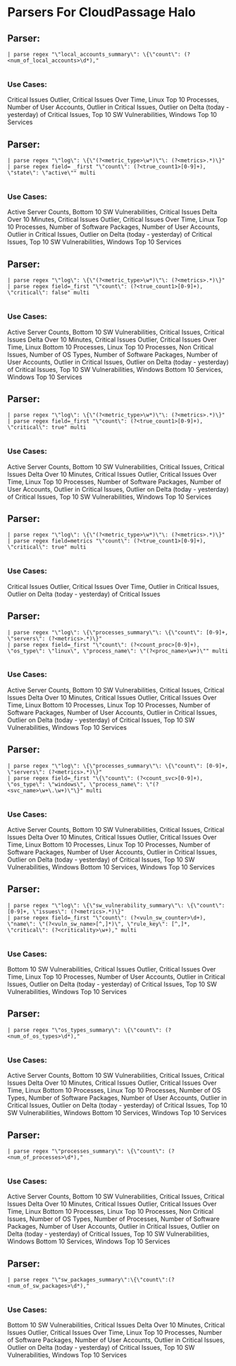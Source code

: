 # Parsers For CloudPassage Halo

## Parser:
```
| parse regex "\"local_accounts_summary\": \{\"count\": (?<num_of_local_accounts>\d*),"
 
```
### Use Cases:
Critical Issues Outlier, Critical Issues Over Time, Linux Top 10 Processes, Number of User Accounts, Outlier in Critical Issues, Outlier on Delta (today - yesterday) of Critical Issues, Top 10 SW Vulnerabilities, Windows Top 10 Services



## Parser:
```
| parse regex "\"log\": \{\"(?<metric_type>\w*)\"\: (?<metrics>.*)\}"
| parse regex field= _first "\"count\": (?<true_count1>[0-9]+), \"state\": \"active\"" multi
 
```
### Use Cases:
Active Server Counts, Bottom 10 SW Vulnerabilities, Critical Issues Delta Over 10 Minutes, Critical Issues Outlier, Critical Issues Over Time, Linux Top 10 Processes, Number of Software Packages, Number of User Accounts, Outlier in Critical Issues, Outlier on Delta (today - yesterday) of Critical Issues, Top 10 SW Vulnerabilities, Windows Top 10 Services



## Parser:
```
| parse regex "\"log\": \{\"(?<metric_type>\w*)\"\: (?<metrics>.*)\}"
| parse regex field=_first "\"count\": (?<true_count1>[0-9]+), \"critical\": false" multi
 
```
### Use Cases:
Active Server Counts, Bottom 10 SW Vulnerabilities, Critical Issues, Critical Issues Delta Over 10 Minutes, Critical Issues Outlier, Critical Issues Over Time, Linux Bottom 10 Processes, Linux Top 10 Processes, Non Critical Issues, Number of OS Types, Number of Software Packages, Number of User Accounts, Outlier in Critical Issues, Outlier on Delta (today - yesterday) of Critical Issues, Top 10 SW Vulnerabilities, Windows Bottom 10 Services, Windows Top 10 Services



## Parser:
```
| parse regex "\"log\": \{\"(?<metric_type>\w*)\"\: (?<metrics>.*)\}"
| parse regex field=_first "\"count\": (?<true_count1>[0-9]+), \"critical\": true" multi
 
```
### Use Cases:
Active Server Counts, Bottom 10 SW Vulnerabilities, Critical Issues, Critical Issues Delta Over 10 Minutes, Critical Issues Outlier, Critical Issues Over Time, Linux Top 10 Processes, Number of Software Packages, Number of User Accounts, Outlier in Critical Issues, Outlier on Delta (today - yesterday) of Critical Issues, Top 10 SW Vulnerabilities, Windows Top 10 Services



## Parser:
```
| parse regex "\"log\": \{\"(?<metric_type>\w*)\"\: (?<metrics>.*)\}"
| parse regex field=metrics "\"count\": (?<true_count1>[0-9]+), \"critical\": true" multi
 
```
### Use Cases:
Critical Issues Outlier, Critical Issues Over Time, Outlier in Critical Issues, Outlier on Delta (today - yesterday) of Critical Issues



## Parser:
```
| parse regex "\"log\": \{\"processes_summary\"\: \{\"count\": [0-9]+, \"servers\": (?<metrics>.*)\}"
| parse regex field=_first "\"count\": (?<count_proc>[0-9]+), \"os_type\": \"linux\", \"process_name\": \"(?<proc_name>\w+)\"" multi
 
```
### Use Cases:
Active Server Counts, Bottom 10 SW Vulnerabilities, Critical Issues, Critical Issues Delta Over 10 Minutes, Critical Issues Outlier, Critical Issues Over Time, Linux Bottom 10 Processes, Linux Top 10 Processes, Number of Software Packages, Number of User Accounts, Outlier in Critical Issues, Outlier on Delta (today - yesterday) of Critical Issues, Top 10 SW Vulnerabilities, Windows Top 10 Services



## Parser:
```
| parse regex "\"log\": \{\"processes_summary\"\: \{\"count\": [0-9]+, \"servers\": (?<metrics>.*)\}"
| parse regex field=_first "\{\"count\": (?<count_svc>[0-9]+), \"os_type\": \"windows\", \"process_name\": \"(?<svc_name>\w+\.\w+)\"\}" multi
 
```
### Use Cases:
Active Server Counts, Bottom 10 SW Vulnerabilities, Critical Issues, Critical Issues Delta Over 10 Minutes, Critical Issues Outlier, Critical Issues Over Time, Linux Bottom 10 Processes, Linux Top 10 Processes, Number of Software Packages, Number of User Accounts, Outlier in Critical Issues, Outlier on Delta (today - yesterday) of Critical Issues, Top 10 SW Vulnerabilities, Windows Bottom 10 Services, Windows Top 10 Services



## Parser:
```
| parse regex "\"log\": \{\"sw_vulnerability_summary\"\: \{\"count\": [0-9]+, \"issues\": (?<metrics>.*)\}"
| parse regex field=_first "\"count\": (?<vuln_sw_counter>\d+), \"name\": \"(?<vuln_sw_name>[^,]*)\", \"rule_key\": [^,]*, \"critical\": (?<criticality>\w+)," multi
 
```
### Use Cases:
Bottom 10 SW Vulnerabilities, Critical Issues Outlier, Critical Issues Over Time, Linux Top 10 Processes, Number of User Accounts, Outlier in Critical Issues, Outlier on Delta (today - yesterday) of Critical Issues, Top 10 SW Vulnerabilities, Windows Top 10 Services



## Parser:
```
| parse regex "\"os_types_summary\": \{\"count\": (?<num_of_os_types>\d*),"
 
```
### Use Cases:
Active Server Counts, Bottom 10 SW Vulnerabilities, Critical Issues, Critical Issues Delta Over 10 Minutes, Critical Issues Outlier, Critical Issues Over Time, Linux Bottom 10 Processes, Linux Top 10 Processes, Number of OS Types, Number of Software Packages, Number of User Accounts, Outlier in Critical Issues, Outlier on Delta (today - yesterday) of Critical Issues, Top 10 SW Vulnerabilities, Windows Bottom 10 Services, Windows Top 10 Services



## Parser:
```
| parse regex "\"processes_summary\": \{\"count\": (?<num_of_processes>\d*),"
 
```
### Use Cases:
Active Server Counts, Bottom 10 SW Vulnerabilities, Critical Issues, Critical Issues Delta Over 10 Minutes, Critical Issues Outlier, Critical Issues Over Time, Linux Bottom 10 Processes, Linux Top 10 Processes, Non Critical Issues, Number of OS Types, Number of Processes, Number of Software Packages, Number of User Accounts, Outlier in Critical Issues, Outlier on Delta (today - yesterday) of Critical Issues, Top 10 SW Vulnerabilities, Windows Bottom 10 Services, Windows Top 10 Services



## Parser:
```
| parse regex "\"sw_packages_summary\":\{\"count\":(?<num_of_sw_packages>\d*),"
 
```
### Use Cases:
Bottom 10 SW Vulnerabilities, Critical Issues Delta Over 10 Minutes, Critical Issues Outlier, Critical Issues Over Time, Linux Top 10 Processes, Number of Software Packages, Number of User Accounts, Outlier in Critical Issues, Outlier on Delta (today - yesterday) of Critical Issues, Top 10 SW Vulnerabilities, Windows Top 10 Services


